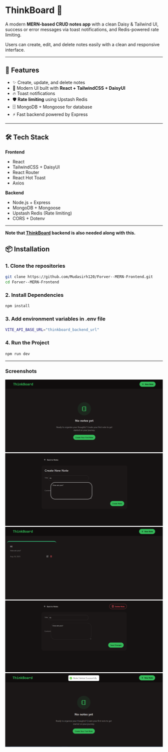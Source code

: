 # ThinkBoard 📝

A modern **MERN-based CRUD notes app** with a clean Daisy & Tailwind UI, success or error messages via toast notifications, and Redis-powered rate limiting.

Users can create, edit, and delete notes easily with a clean and responsive interface.

---

## 🚀 Features

- ✨ Create, update, and delete notes
- 🎨 Modern UI built with **React + TailwindCSS + DaisyUI**
- 🔥 Toast notifications
- 🛡️ **Rate limiting** using Upstash Redis
- 🗄️ MongoDB + Mongoose for database
- ⚡ Fast backend powered by Express

---

## 🛠️ Tech Stack

**Frontend**

- React
- TailwindCSS + DaisyUI
- React Router
- React Hot Toast
- Axios

**Backend**

- Node.js + Express
- MongoDB + Mongoose
- Upstash Redis (Rate limiting)
- CORS + Dotenv

---

**Note that [ThinkBoard](https://github.com/Mudasirh120/ThinkBoard--Mern-Backend) backend is also needed along with this.**

## 📦 Installation

### 1. Clone the repositories

```bash
git clone https://github.com/Mudasirh120/Forver--MERN-Frontend.git
cd Forver--MERN-Frontend
```

### 2. Install Dependencies

```bash
npm install
```

### 3. Add environment variables in .env file

```bash
VITE_API_BASE_URL="thinkboard_backend_url"
```

### 4. Run the Project

```bash
npm run dev
```

---

### Screenshots

![home](./readmeImages/home.png)
![create](./readmeImages/create.png)
![updateHome](./readmeImages/updatedHome.png)
![edit](./readmeImages/edit.png)
![delete](./readmeImages/delete.png)
